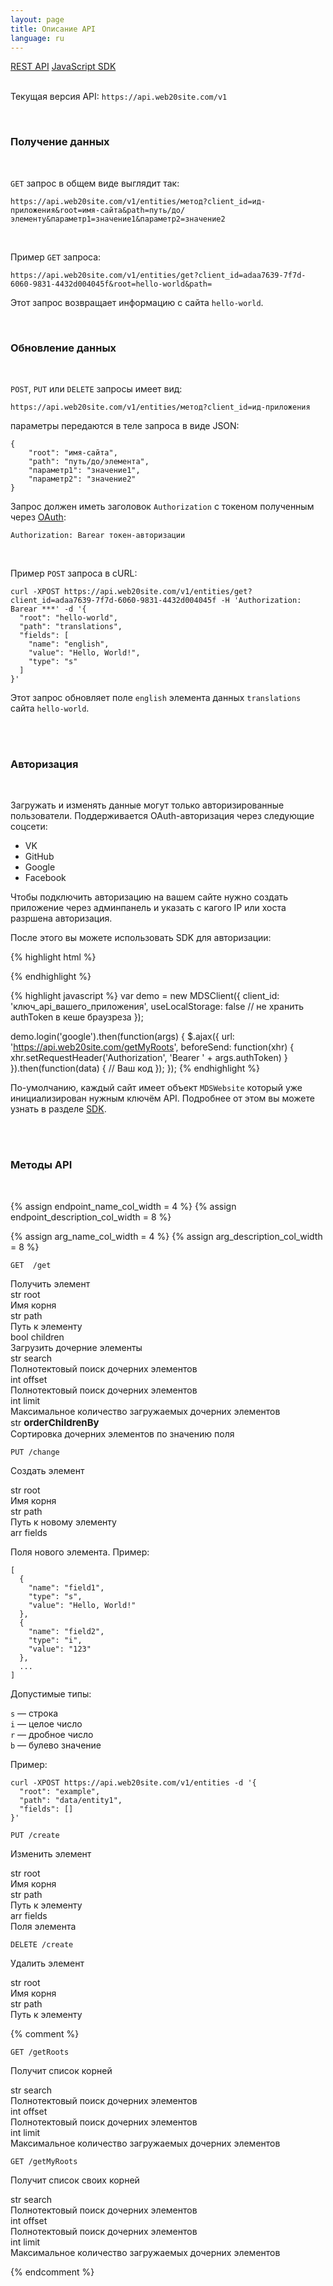 ```yaml
---
layout: page
title: Описание API
language: ru
---
```


<div class="page-tab-list">
    <a href="/ru/docs/api" class="page-tab page-tab--active">REST API</a>
    <a href="/ru/docs/api/websocket" class="page-tab">JavaScript SDK</a>
</div>

<br>

Текущая версия API: ```https://api.web20site.com/v1```

<br>

### Получение данных

<br>

```GET``` запрос в общем виде выглядит так:

```
https://api.web20site.com/v1/entities/метод?client_id=ид-приложения&root=имя-сайта&path=путь/до/элементу&параметр1=значение1&параметр2=значение2
```

<br>

Пример ```GET``` запроса:

```
https://api.web20site.com/v1/entities/get?client_id=adaa7639-7f7d-6060-9831-4432d004045f&root=hello-world&path=
```

Этот запрос возвращает информацию с сайта ```hello-world```.

<br>

### Обновление данных

<br>

```POST```, ```PUT``` или ```DELETE``` запросы имеет вид:

```
https://api.web20site.com/v1/entities/метод?client_id=ид-приложения
```

параметры передаются в теле запроса в виде JSON:

```
{
    "root": "имя-сайта",
    "path": "путь/до/элемента",
    "параметр1": "значение1",
    "параметр2": "значение2"
}
```

Запрос должен иметь заголовок ```Authorization``` с токеном полученным через [OAuth](#авторизация):
```
Authorization: Barear токен-авторизации
```

<br>

Пример ```POST``` запроса в cURL:

```
curl -XPOST https://api.web20site.com/v1/entities/get?client_id=adaa7639-7f7d-6060-9831-4432d004045f -H 'Authorization: Barear ***' -d '{
  "root": "hello-world",
  "path": "translations",
  "fields": [
    "name": "english",
    "value": "Hello, World!",
    "type": "s"
  ]
}'
```

Этот запрос обновляет поле ```english``` элемента данных ```translations``` сайта ```hello-world```.

<br>
<br>

### Авторизация

<br>

Загружать и изменять данные могут только авторизированные пользователи. Поддерживается OAuth-авторизация через следующие 
соцсети:

* VK
* GitHub
* Google
* Facebook

Чтобы подключить авторизацию на вашем сайте нужно создать приложение через админпанель и указать с 
кагого IP или хоста разршена авторизация.

После этого вы можете использовать SDK для авторизации:

{% highlight html %}
<script src="https://web20.site/js/dist/web2.0.js"></script>
{% endhighlight %}

{% highlight javascript %}
var demo = new MDSClient({
  client_id: 'ключ_api_вашего_приложения',
  useLocalStorage: false // не хранить authToken в кеше браузреза
});

demo.login('google').then(function(args) {
  $.ajax({
    url: 'https://api.web20site.com/getMyRoots',
    beforeSend: function(xhr) { xhr.setRequestHeader('Authorization', 'Bearer ' + args.authToken) }
  }).then(function(data) {
    // Ваш код
  });
});
{% endhighlight %}

По-умолчанию, каждый сайт имеет объект ```MDSWebsite``` который уже инициализирован нужным ключём API. Подробнее от
этом вы можете узнать в разделе [SDK](/ru/docs/api/websocket).

<br>
<br>

### Методы API
<br>

{% assign endpoint_name_col_width = 4 %}
{% assign endpoint_description_col_width = 8 %}

{% assign arg_name_col_width = 4 %}
{% assign arg_description_col_width = 8 %}


<section>
  <div class="row endpoint_header">
    <div class="col-sm-4 col-md-3">
      <div class="highlighter-rouge">
        <pre class="highlight"><code><span class="highlight__request_type highlight__request_type--get">GET</span>  /get</code></pre>
      </div>
    </div>
    <div class="col-sm-8 col-md-9">
     <div class="feature__subtitle endpoint_header__description">Получить элемент</div>
    </div>
  </div>
  
  
  <div class="row">
    <div class="col-sm-4 col-md-3">
      <div class="highlighter__var">
        <span class="highlight__var_type highlight__var_type--str">str</span> root
      </div>
    </div>
    <div class="col-sm-4 col-md-3">
      Имя корня
    </div>
  </div>
  <div class="row">
    <div class="col-sm-4 col-md-3">
      <div class="highlighter__var">
        <span class="highlight__var_type highlight__var_type--str">str</span> path
      </div>
    </div>
    <div class="col-sm-8 col-md-9">
      Путь к элементу
    </div>
  </div>
  <div class="row">
    <div class="col-sm-4 col-md-3">
      <div class="highlighter__var">
        <span class="highlight__var_type highlight__var_type--bool">bool</span> children
      </div>
    </div>
    <div class="col-sm-8 col-md-9">
      Загрузить дочерние элементы
    </div>
  </div>
  <div class="row">
    <div class="col-sm-4 col-md-3">
      <div class="highlighter__var">
        <span class="highlight__var_type highlight__var_type--str">str</span> search
      </div>
    </div>
    <div class="col-sm-8 col-md-9">
      Полнотектовый поиск дочерних элементов
    </div>
  </div>
  <div class="row">
    <div class="col-sm-4 col-md-3">
      <div class="highlighter__var">
        <span class="highlight__var_type highlight__var_type--int">int</span> offset
      </div>
    </div>
    <div class="col-sm-8 col-md-9">
      Полнотектовый поиск дочерних элементов
    </div>
  </div>
  <div class="row">
    <div class="col-sm-4 col-md-3">
      <div class="highlighter__var">
        <span class="highlight__var_type highlight__var_type--int">int</span> limit
      </div>
    </div>
    <div class="col-sm-8 col-md-9">
      Максимальное количество загружаемых дочерних элементов
    </div>
  </div>
  <div class="row">
    <div class="col-sm-4 col-md-3">
      <div class="highlighter__var">
        <span class="highlight__var_type highlight__var_type--str">str</span> <span style="font-size: 15px; font-weight: bold;">orderChildrenBy</span>
      </div>
    </div>
    <div class="col-sm-8 col-md-9">
      Сортировка дочерних элементов по значению поля
    </div>
  </div>
</section>




<section class="page__section">
  <div class="row endpoint_header">
    <div class="col-sm-4 col-md-3">
      <div class="highlighter-rouge">
        <pre class="highlight"><code><span class="highlight__request_type highlight__request_type--put">PUT</span> /change</code></pre>
      </div>
    </div>
    <div class="col-sm-8 col-md-9">
      <p class="feature__subtitle endpoint_header__description">Создать элемент</p>
    </div>
  </div>
  <div class="row">
    <div class="col-sm-4 col-md-3">
      <div class="highlighter__var">
        <span class="highlight__var_type highlight__var_type--str">str</span> root
      </div>
    </div>
    <div class="col-sm-8 col-md-9">
      Имя корня
    </div>
  </div>
  <div class="row">
    <div class="col-sm-4 col-md-3">
      <div class="highlighter__var">
        <span class="highlight__var_type highlight__var_type--str">str</span> path
      </div>
    </div>
    <div class="col-sm-8 col-md-9">
        Путь к новому элементу
    </div>
  </div>
  <div class="row">
    <div class="col-sm-4 col-md-3">
      <div class="highlighter__var">
        <span class="highlight__var_type highlight__var_type--str">arr</span> fields
      </div>
    </div>
    <div class="col-sm-8 col-md-9">
        <p>Поля нового элемента. Пример:</p>
        <div class="highlighter-rouge">
          <pre class="highlight highlight--example"><code>[
  {
    "name": "field1",
    "type": "s",
    "value": "Hello, World!"
  },
  {
    "name": "field2",
    "type": "i",
    "value": "123"
  },
  ...
]
</code></pre></div>
        <p>
            Допустимые типы:
        </p>
        <p>
            <div><code>s</code> &mdash; строка</div>
            <div><code>i</code> &mdash; целое число</div>
            <div><code>r</code> &mdash; дробное число</div>
            <div><code>b</code> &mdash; булево значение</div>
        </p>
    </div>
  </div>
  
  
  <div>
    <p>Пример:</p>
    <div class="highlighter-rouge">
      <pre class="highlight highlight--example"><code>curl -XPOST https://api.web20site.com/v1/entities -d '{
  "root": "example",
  "path": "data/entity1",
  "fields": []
}'
</code></pre></div>

  </div>
</section>



<section class="page__section">
  <div class="row endpoint_header">
    <div class="col-sm-4 col-md-3">
      <div class="highlighter-rouge">
        <pre class="highlight"><code><span class="highlight__request_type highlight__request_type--post">PUT</span> /create</code></pre>
      </div>
    </div>
    <div class="col-sm-8 col-md-9">
      <p class="feature__subtitle endpoint_header__description">Изменить элемент</p>
    </div>
  </div>
  
  <div class="row">
    <div class="col-sm-4 col-md-3">
      <div class="highlighter__var">
        <span class="highlight__var_type highlight__var_type--str">str</span> root
      </div>
    </div>
    <div class="col-sm-8 col-md-9">
      Имя корня
    </div>
  </div>
  <div class="row">
    <div class="col-sm-4 col-md-3">
      <div class="highlighter__var">
        <span class="highlight__var_type highlight__var_type--str">str</span> path
      </div>
    </div>
    <div class="col-sm-8 col-md-9">
        Путь к элементу
    </div>
  </div>
  <div class="row">
    <div class="col-sm-4 col-md-3">
      <div class="highlighter__var">
        <span class="highlight__var_type highlight__var_type--str">arr</span> fields
      </div>
    </div>
    <div class="col-sm-8 col-md-9">
        Поля элемента
    </div>
  </div>
</section>



<section class="page__section">
  <div class="row endpoint_header">
    <div class="col-sm-4 col-md-3">
      <div class="highlighter-rouge">
        <pre class="highlight"><code><span class="highlight__request_type highlight__request_type--delete">DELETE</span> /create</code></pre>
      </div>
    </div>
    <div class="col-sm-8 col-md-9">
      <p class="feature__subtitle endpoint_header__description">Удалить элемент</p>
    </div>
  </div>
  
  <div class="row">
    <div class="col-sm-4 col-md-3">
      <div class="highlighter__var">
        <span class="highlight__var_type highlight__var_type--str">str</span> root
      </div>
    </div>
    <div class="col-sm-8 col-md-9">
      Имя корня
    </div>
  </div>
  <div class="row">
    <div class="col-sm-4 col-md-3">
      <div class="highlighter__var">
        <span class="highlight__var_type highlight__var_type--str">str</span> path
      </div>
    </div>
    <div class="col-sm-8 col-md-9">
        Путь к элементу
    </div>
  </div>
</section>




{% comment %}

<section class="page__section">
  <div class="row">
    <div class="col-sm-4 col-md-3">
      <div class="highlighter-rouge">
        <pre class="highlight"><code><span class="highlight__request_type highlight__request_type--get">GET</span> /getRoots</code></pre>
      </div>
      <p class="feature__subtitle">Получит список корней</p>
      <p></p>
    </div>
    <div class="col-sm-8 col-md-9">
      <div class="row">
        <div class="col-sm-4 col-md-3">
          <div class="highlighter__var">
            <span class="highlight__var_type highlight__var_type--str">str</span> search
          </div>
        </div>
        <div class="col-sm-8 col-md-9">
          Полнотектовый поиск дочерних элементов
        </div>
      </div>
      <div class="row">
        <div class="col-sm-4 col-md-3">
          <div class="highlighter__var">
            <span class="highlight__var_type highlight__var_type--int">int</span> offset
          </div>
        </div>
        <div class="col-sm-8 col-md-9">
          Полнотектовый поиск дочерних элементов
        </div>
      </div>
      <div class="row">
        <div class="col-sm-4 col-md-3">
          <div class="highlighter__var">
            <span class="highlight__var_type highlight__var_type--int">int</span> limit
          </div>
        </div>
        <div class="col-sm-8 col-md-9">
          Максимальное количество загружаемых дочерних элементов
        </div>
      </div>
    </div>
  </div>
</section>

<section class="page__section">
  <div class="row">
    <div class="col-sm-4 col-md-3">
      <div class="highlighter-rouge">
        <pre class="highlight"><code><span class="highlight__request_type highlight__request_type--get">GET</span> /getMyRoots</code></pre>
      </div>
      <p class="feature__subtitle">Получит список своих корней</p>
      <p></p>
    </div>
    <div class="col-sm-8 col-md-9">
      <div class="row">
        <div class="col-sm-4 col-md-3">
          <div class="highlighter__var">
            <span class="highlight__var_type highlight__var_type--str">str</span> search
          </div>
        </div>
        <div class="col-sm-8 col-md-9">
          Полнотектовый поиск дочерних элементов
        </div>
      </div>
      <div class="row">
        <div class="col-sm-4 col-md-3">
          <div class="highlighter__var">
            <span class="highlight__var_type highlight__var_type--int">int</span> offset
          </div>
        </div>
        <div class="col-sm-8 col-md-9">
          Полнотектовый поиск дочерних элементов
        </div>
      </div>
      <div class="row">
        <div class="col-sm-4 col-md-3">
          <div class="highlighter__var">
            <span class="highlight__var_type highlight__var_type--int">int</span> limit
          </div>
        </div>
        <div class="col-sm-8 col-md-9">
          Максимальное количество загружаемых дочерних элементов
        </div>
      </div>
    </div>
  </div>
</section>

{% endcomment %}